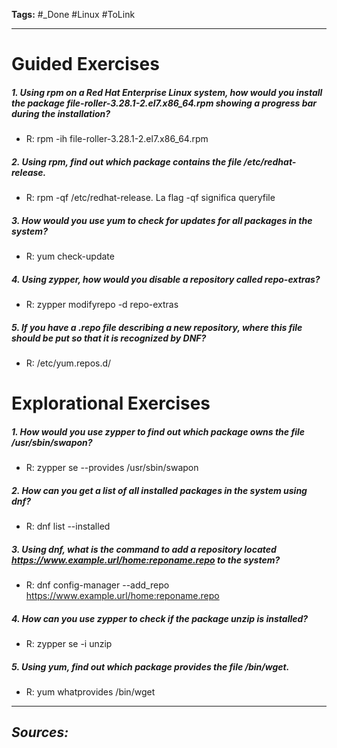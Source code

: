 **Tags:** #_Done 
#Linux  #ToLink 
- - -
# Guided Exercises
##### 1. Using rpm on a Red Hat Enterprise Linux system, how would you install the package file-roller-3.28.1-2.el7.x86_64.rpm showing a progress bar during the installation?
- R: rpm -ih file-roller-3.28.1-2.el7.x86_64.rpm 
##### 2. Using rpm, find out which package contains the file /etc/redhat-release.
- R:  rpm -qf /etc/redhat-release. La flag -qf significa queryfile
##### 3. How would you use yum to check for updates for all packages in the system?
- R: yum check-update
##### 4. Using zypper, how would you disable a repository called repo-extras?
- R: zypper modifyrepo -d repo-extras
##### 5. If you have a .repo file describing a new repository, where this file should be put so that it is recognized by DNF?
- R:  /etc/yum.repos.d/
# Explorational Exercises
##### 1. How would you use zypper to find out which package owns the file /usr/sbin/swapon?
- R:  zypper se --provides /usr/sbin/swapon
##### 2. How can you get a list of all installed packages in the system using dnf?
- R: dnf list --installed
##### 3. Using dnf, what is the command to add a repository located https://www.example.url/home:reponame.repo to the system?
- R:  dnf config-manager --add_repo https://www.example.url/home:reponame.repo
##### 4. How can you use zypper to check if the package unzip is installed?
- R: zypper se -i unzip
##### 5. Using yum, find out which package provides the file /bin/wget.
- R:  yum whatprovides /bin/wget

- - - 
## ***Sources:***